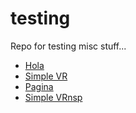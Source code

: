 # testing
Repo for testing misc stuff...

* [Hola](hola.html)
* [Simple VR](simplevr.html)
* [Pagina](pagina.html)
* [Simple VRnsp](simplevrnsp.html)
